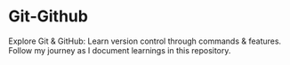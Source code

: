 # Git-Github
Explore Git &amp; GitHub: Learn version control through commands &amp; features. Follow my journey as I document learnings in this repository.
